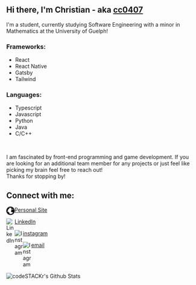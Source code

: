 ## Hi there, I'm Christian - aka [cc0407][website]
I'm a student, currently studying Software Engineering with a minor in Mathematics at the University of Guelph!
<br />

### Frameworks:
- React
- React Native
- Gatsby
- Tailwind

### Languages:
- Typescript
- Javascript
- Python
- Java
- C/C++

<br />

I am fascinated by front-end programming and game development. If you are looking for an additional team member for any projects or just feel like picking my brain feel free to reach out! 
<br />Thanks for stopping by!<br />

## Connect with me:
[Personal Site][website]
[<img align="left" alt="Personal Site" width="22px" src="https://raw.githubusercontent.com/iconic/open-iconic/master/svg/globe.svg" />][website]

[LinkedIn][linkedin]
[<img align="left" alt="LinkedIn" width="22px" src="https://cdn.jsdelivr.net/npm/simple-icons@v3/icons/linkedin.svg" />][linkedin]

[instagram][instagram]
[<img align="left" alt="Instagram" width="22px" src="https://cdn.jsdelivr.net/npm/simple-icons@v3/icons/instagram.svg" />][instagram]

[email][email]
[<img align="left" alt="Instagram" width="22px" src="https://cdn.jsdelivr.net/npm/simple-icons@3.4.0/icons/gmail.svg" />][email]


<br />
<br />
<br />


<img align="left" alt="codeSTACKr's Github Stats" src="https://github-readme-stats.vercel.app/api?username=cc0407&show_icons=true&hide_border=true&count_private=true" />

[website]: https://christiancatalano.ca
[instagram]: https://instagram.com/christian.catalano1
[linkedin]: https://linkedin.com/in/christian-catalano
[email]: mailto:christiancatalano@outlook.com
